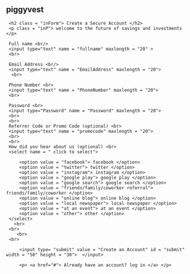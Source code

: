 <!DOCTYPE html>
<html lang= "en">
<head>
<meta charset="UTF-8">
<meta name="viewport" content="width=device-width, initial-scale =1.0">
<meta http-equiv="X-UA-Compatible" content="ie=edge">
<link rel="stylesheet" type="text/css" href="index.css"/>

<title> index page </title>
</head>

<body>
   <div> <h2> piggyvest </h2>  </div> 

<div class= "container"> 

     <h2 class = "inForm"> Create a Secure Account </h2>
     <p class = "inP"> welcome to the future of savings and investments </p>        
      
   <form>
     
     Full name <br/>
     <input type="text" name = "fullname" maxlength = "20" >
     <br>
    
     Email Address <br/>
     <input type="text" name = "EmailAddress" maxlength = "20">
      <br>
     
     Phone Number <br>
     <input type="text" name = "PhoneNumber" maxlength = "20">
     <br>
     
     Password <br>
     <input type="Password" name = "Password" maxlength = "20">
     <br>
     <br>
     Referrer Code or Promo Code (optional) <br>
     <input type="text" name = "promocode" maxlength = "20">
     <br>
     <br>
     How did you hear about us (optional) <br>
     <select name = " click to select"> 
         
         <option value = "facebook"> facebook </option>
         <option value = "twitter"> twitter </option>
         <option value = "instagram"> instagram </option>
         <option value = "google play"> google play </option>
         <option value = "google search"> google search </option>
         <option value = "friends/family/coworker referral"> friends/family/coworker </option>
         <option value = "online blog"> online blog </option>
         <option value = "local newspaper"> local newspaper </option>
         <option value = "at an event"> at an event </option>
         <option value = "other"> other </option>     
     </select>
       <br>
     <br>
        <br>
     <br>
         
         <input type= "submit" value = "Create an Account" id = "submit" width = "50" height = "30">  </input>
 

   </form>
       
</div>
  
         <p> <a href="#"> Already have an account? log in </a> </p>


</body>


</html>
